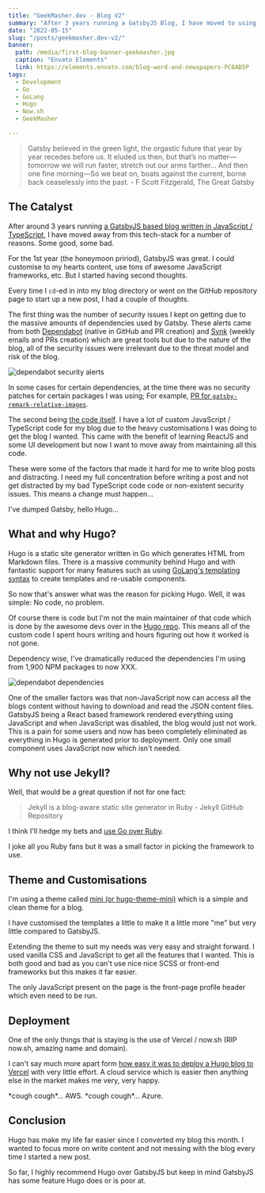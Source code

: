 ```yaml
---
title: "GeekMasher.dev - Blog V2"
summary: "After 3 years running a GatsbyJS Blog, I have moved to using Hugo and Go"
date: "2022-05-15"
slug: "/posts/geekmasher.dev-v2/"
banner:
  path: /media/first-blog-banner-geekmasher.jpg
  caption: "Envato Elements"
  link: https://elements.envato.com/blog-word-and-newspapers-PC6AD5P
tags:
  - Development
  - Go
  - GoLang
  - Hugo
  - Now.sh
  - GeekMasher

---
```


> Gatsby believed in the green light, the orgastic future that year by year recedes before us.
> It eluded us then, but that’s no matter—tomorrow we will run faster, stretch out our arms farther...
> And then one fine morning—So we beat on, boats against the current, borne back ceaselessly into the past. - F Scott Fitzgerald, The Great Gatsby


## The Catalyst

After around 3 years running [a GatsbyJS based blog written in JavaScript / TypeScript](/posts/geekmasher.dev-my-first-post/), I have moved away from this tech-stack for a number of reasons.
Some good, some bad.

For the 1st year (the honeymoon pririod), GatsbyJS was great.
I could customise to my hearts content, use tons of awesome JavaScript frameworks, etc.
But I started having second thoughts.

Every time I `cd`-ed in into my blog directory or went on the GitHub repository page to start up a new post, I had a couple of thoughts.

The first thing was the number of security issues I kept on getting due to the massive amounts of dependencies used by Gatsby.
These alerts came from both [Dependabot](https://docs.github.com/en/code-security/dependabot/dependabot-alerts/about-dependabot-alerts) (native in GitHub and PR creation) and [Synk](https://snyk.io/series/open-source-security/software-composition-analysis-sca/) (weekly emails and PRs creation) which are great tools but due to the nature of the blog, all of the security issues were irrelevant due to the threat model and risk of the blog. 

![dependabot security alerts](/media/blog-v2/dependabot-security-alerts.jpg)

In some cases for certain dependencies, at the time there was no security patches for certain packages I was using; For example, [PR for `gatsby-remark-relative-images`](https://github.com/danielmahon/gatsby-remark-relative-images/pull/22).

The second being [the code itself](https://github.com/GeekMasher/geekmasher.dev/tree/a9d76d75a50a1d81e13702af2ac1a272cc020876/src).
I have a lot of custom JavaScript / TypeScript code for my blog due to the heavy customisations I was doing to get the blog I wanted.
This came with the benefit of learning ReactJS and some UI development but now I want to move away from maintaining all this code.

These were some of the factors that made it hard for me to write blog posts and distracting.
I need my full concentration before writing a post and not get distracted by my bad TypeScript code code or non-existent security issues.
This means a change must happen...

I've dumped Gatsby, hello Hugo... 


## What and why Hugo?

Hugo is a static site generator written in Go which generates HTML from Markdown files.
There is a massive community behind Hugo and with fantastic support for many features such as using [GoLang's templating syntax](https://pkg.go.dev/text/template) to create templates and re-usable components.

So now that's answer what was the reason for picking Hugo.
Well, it was simple: No code, no problem.

Of course there is code but I'm not the main maintainer of that code which is done by the awesome devs over in the [Hugo repo](https://github.com/gohugoio/hugo).
This means all of the custom code I spent hours writing and hours figuring out how it worked is not gone.

Dependency wise, I've dramatically reduced the dependencies I'm using from 1,900 NPM packages to now XXX.

![dependabot dependencies](/media/blog-v2/dependencies.jpg)

One of the smaller factors was that non-JavaScript now can access all the blogs content without having to download and read the JSON content files.
GatsbyJS being a React based framework rendered everything using JavaScript and when JavaScript was disabled, the blog would just not work.
This is a pain for some users and now has been completely eliminated as everything in Hugo is generated prior to deployment.
Only one small component uses JavaScript now which isn't needed.


## Why not use Jekyll?

Well, that would be a great question if not for one fact:

> Jekyll is a blog-aware static site generator in Ruby - Jekyll GitHub Repository

I think I'll hedge my bets and [use Go over Ruby](https://insights.stackoverflow.com/survey/2021#technology).

I joke all you Ruby fans but it was a small factor in picking the framework to use.


## Theme and Customisations

I'm using a theme called [mini (or hugo-theme-mini)](https://github.com/nodejh/hugo-theme-mini) which is a simple and clean theme for a blog.

I have customised the templates a little to make it a little more "me" but very little compared to GatsbyJS.

Extending the theme to suit my needs was very easy and straight forward.
I used vanilla CSS and JavaScript to get all the features that I wanted.
This is both good and bad as you can't use nice nice SCSS or front-end frameworks but this makes it far easier.

The only JavaScript present on the page is the front-page profile header which even need to be run.


## Deployment

One of the only things that is staying is the use of Vercel / now.sh (RIP now.sh, amazing name and domain).

I can't say much more apart form [how easy it was to deploy a Hugo blog to Vercel](https://vercel.com/guides/deploying-hugo-with-vercel) with very little effort.
A cloud service which is easier then anything else in the market makes me very, very happy.

\*cough cough\*... AWS. \*cough cough\*... Azure.


## Conclusion

Hugo has make my life far easier since I converted my blog this month.
I wanted to focus more on write content and not messing with the blog every time I started a new post.

So far, I highly recommend Hugo over GatsbyJS but keep in mind GatsbyJS has some feature Hugo does or is poor at. 

